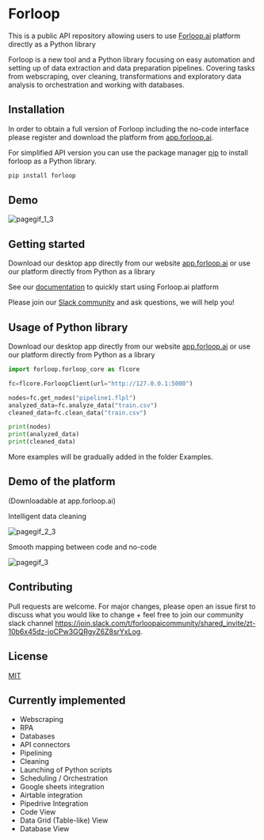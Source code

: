 # Forloop

This is a public API repository allowing users to use [Forloop.ai](www.forloop.ai) platform directly as a Python library

Forloop is a new tool and a Python library focusing on easy automation and setting up of data extraction and data preparation pipelines. Covering tasks from webscraping, over cleaning, transformations and exploratory data analysis to orchestration and working with databases.

## Installation

In order to obtain a full version of Forloop including the no-code interface please register and download the platform from [app.forloop.ai](app.forloop.ai).

For simplified API version you can use the package manager [pip](https://pip.pypa.io/en/stable/) to install forloop as a Python library.

```bash
pip install forloop
```

## Demo

![pagegif_1_3](https://user-images.githubusercontent.com/29150831/199597423-a9888164-9eef-4e97-b822-18d8c79cd21b.gif)


## Getting started

Download our desktop app directly from our website [app.forloop.ai](app.forloop.ai) or use our platform directly from Python as a library

See our [documentation](http://app.forloop.ai/documentation/) to quickly start using Forloop.ai platform

Please join our [Slack community](https://join.slack.com/t/forloopaicommunity/shared_invite/zt-17bdp5hmc-Uu~IMg9F7W6uHUenUY_m5A) and ask questions, we will help you!

## Usage of Python library
Download our desktop app directly from our website [app.forloop.ai](app.forloop.ai) or use our platform directly from Python as a library

```python
import forloop.forloop_core as flcore

fc=flcore.ForloopClient(url="http://127.0.0.1:5000")

nodes=fc.get_nodes("pipeline1.flpl")
analyzed_data=fc.analyze_data("train.csv")
cleaned_data=fc.clean_data("train.csv")

print(nodes)
print(analyzed_data)
print(cleaned_data)
```

More examples will be gradually added in the folder Examples.

## Demo of the platform

(Downloadable at app.forloop.ai)

Intelligent data cleaning

![pagegif_2_3](https://user-images.githubusercontent.com/29150831/199597480-618785be-98f4-44ac-8294-7e31e2c8c5e7.gif)

Smooth mapping between code and no-code

![pagegif_3](https://user-images.githubusercontent.com/29150831/199597510-5a74d8eb-ba22-419e-86ae-372bb953a65a.gif)



## Contributing
Pull requests are welcome. For major changes, please open an issue first to discuss what you would like to change + feel free to join our community slack channel https://join.slack.com/t/forloopaicommunity/shared_invite/zt-10b6x45dz-joCPw3GQRgyZ6Z8srYxLog.

## License
[MIT](https://choosealicense.com/licenses/mit/)

## Currently implemented

* Webscraping
* RPA
* Databases
* API connectors
* Pipelining
* Cleaning
* Launching of Python scripts
* Scheduling / Orchestration
* Google sheets integration
* Airtable integration
* Pipedrive Integration
* Code View
* Data Grid (Table-like) View
* Database View

